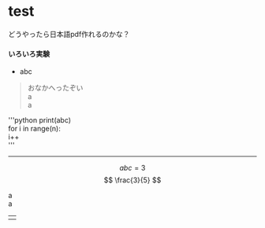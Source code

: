 # test

どうやったら日本語pdf作れるのかな？

#### いろいろ実験

* abc  

> おなかへったぞい  
a  
a  

'''python
print(abc)    
for i in range(n):  
    i++  
'''

----

$$ abc = 3 \tag{1} $$
$$ \frac{3}{5} $$

a  
a

|   |
|---|
|   |